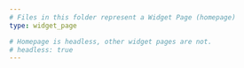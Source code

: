 ```yaml
---
# Files in this folder represent a Widget Page (homepage)
type: widget_page

# Homepage is headless, other widget pages are not.
# headless: true
---
```

